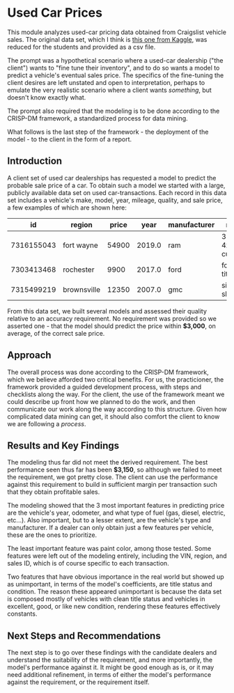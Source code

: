 # Used Car Prices
This module analyzes used-car pricing data obtained from Craigslist vehicle sales. The original data set, which I think is [this one from Kaggle](https://www.kaggle.com/datasets/austinreese/craigslist-carstrucks-data), was reduced for the students and provided as a csv file. 

The prompt was a hypothetical scenario where a used-car dealership ("the client") wants to "fine tune their inventory", and to do so wants a model to predict a vehicle's eventual sales price. The specifics of the fine-tuning the client desires are left unstated and open to interpretation, perhaps to emulate the very realistic scenario where a client wants *something*, but doesn't know exactly what.

The prompt also required that the modeling is to be done according to the CRISP-DM framework, a standardized process for data mining.

What follows is the last step of the framework - the deployment of the model - to the client in the form of a report.

## Introduction
A client set of used car dealerships has requested a model to predict the probable sale price of a car. To obtain such a model we started with a large, publicly available data set on used car-transactions. Each record in this data set includes a vehicle's make, model, year, mileage, quality, and sale price, a few examples of which are shown here:

|id        |region                 |price|year  |manufacturer|model                |condition|cylinders  |fuel  |odometer|title_status|transmission|VIN              |drive|size     |type  |paint_color|state|
|----------|-----------------------|-----|------|------------|---------------------|---------|-----------|------|--------|------------|------------|-----------------|-----|---------|------|-----------|-----|
|7316155043|fort wayne             |54900|2019.0|ram         |3500 4x4 cummins     |excellent|6 cylinders|diesel|55822.0 |clean       |automatic   |3C7WR9CL5KG517631|4wd  |full-size|pickup|black      |in   |
|7303413468|rochester              |9900 |2017.0|ford        |focus titanium       |excellent|4 cylinders|gas   |26850.0 |salvage     |automatic   |1FADP3J22HL281300|fwd  |compact  |sedan |black      |mn   |
|7315499219|brownsville            |12350|2007.0|gmc         |sierra sle 1500      |like new |8 cylinders|gas   |167000.0|clean       |automatic   |1GCECT24LKJH73951|rwd  |full-size|pickup|white      |tx   |

From this data set, we built several models and assessed their quality relative to an accuracy requirement. No requirement was provided so we asserted one - that the model should predict the price within **$3,000**, on average, of the correct sale price.

## Approach
The overall process was done according to the CRISP-DM framework, which we believe afforded two critical benefits. For us, the practicioner, the framework provided a guided development process, with steps and checklists along the way. For the client, the use of the framework meant we could describe up front how we planned to do the work, and then communicate our work along the way according to this structure. Given how complicated data mining can get, it should also comfort the client to know we are following a *process*.

## Results and Key Findings
The modeling thus far did not meet the derived requirement. The best performance seen thus far has been **$3,150**, so although we failed to meet the requirement, we got pretty close. The client can use the performance against this requirement to build in sufficient margin per transaction such that they obtain profitable sales.

The modeling showed that the 3 most important features in predicting price are the vehicle's year, odometer, and what type of fuel (gas, diesel, electric, etc...). Also important, but to a lesser extent, are the vehicle's type and manufacturer. If a dealer can only obtain just a few features per vehicle, these are the ones to prioritize.

The least important feature was paint color, among those tested. Some features were left out of the modeling entirely, including the VIN, region, and sales ID, which is of course specific to each transaction.

Two features that have obvious importance in the real world but showed up as unimportant, in terms of the model's coefficients, are title status and condition. The reason these appeared unimportant is because the data set is composed mostly of vehicles with clean title status and vehicles in excellent, good, or like new condition, rendering these features effectively constants.

## Next Steps and Recommendations
The next step is to go over these findings with the candidate dealers and understand the suitability of the requirement, and more importantly, the model's performance against it. It might be good enough as is, or it may need additional refinement, in terms of either the model's performance against the requirement, or the requirement itself.

